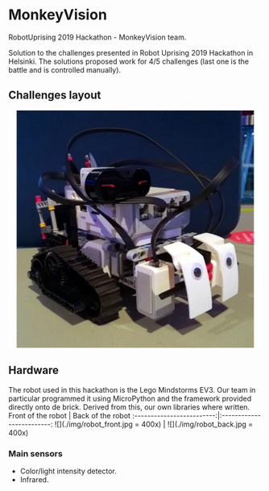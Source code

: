 # MonkeyVision
RobotUprising 2019 Hackathon - MonkeyVision team.

Solution to the challenges presented in Robot Uprising 2019 Hackathon in Helsinki. The solutions proposed work for 4/5 challenges (last one is the battle and is controlled manually).

## Challenges layout
![](./img/robot_front.jpg)

## Hardware
The robot used in this hackathon is the Lego Mindstorms EV3. Our team in particular programmed it using MicroPython and the framework provided directly onto de brick. Derived from this, our own libraries where written.
Front of the robot         |  Back of the robot
:-------------------------:|:-------------------------:
![](./img/robot_front.jpg = 400x) |  ![](./img/robot_back.jpg = 400x)

### Main sensors
* Color/light intensity detector.
* Infrared.

